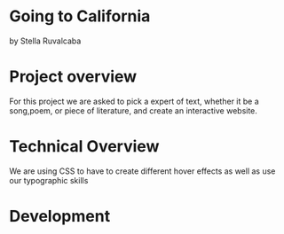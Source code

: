 # Going to California
by Stella Ruvalcaba

# Project overview
For this project we are asked to pick a expert of text, whether it be a song,poem, or piece of literature, and create an interactive website. 

# Technical Overview
We are using CSS to have to create different hover effects as well as use our typographic skills

# Development
